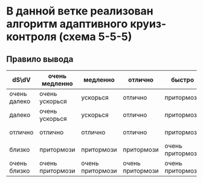 # В данной ветке реализован алгоритм адаптивного круиз-контроля (схема 5-5-5)

## Правило вывода

| dS\dV        | очень медленно   | медленно         | отлично          | быстро           | очень быстро     | 
|--------------|------------------|------------------|------------------|------------------|------------------| 
| очень далеко | очень ускорься   | ускорься         | отлично          | притормози       | притормози       | 
| далеко       | очень ускорься   | ускорься         | отлично          | притормози       | очень притормози | 
| отлично      | отлично          | отлично          | отлично          | притормози       | очень притормози | 
| близко       | притормози       | притормози       | притормози       | очень притормози | очень притормози | 
| очень близко | очень притормози | очень притормози | очень притормози | очень притормози | очень притормози | 

